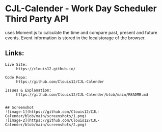 # CJL-Calender - Work Day Scheduler Third Party API

uses Moment.js to calculate the time and compare past, present and future events. Event information is stored in the localstorage of the browser. 


## Links:
```
Live Site: 
     https://clouis12.github.io/
   
Code Repo: 
     https://github.com/Clouis12/CJL-Calender
  
Issues & Explanation:
     https://github.com/Clouis12/CJL-Calender/blob/main/README.md


## Screenshot 
![image-1](https://github.com/Clouis12/CJL-Calender/blob/main/screenshots/1.png)
![image-2](https://github.com/Clouis12/CJL-Calender/blob/main/screenshots/2.png)
